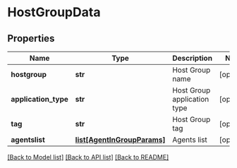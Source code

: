 # HostGroupData

## Properties
Name | Type | Description | Notes
------------ | ------------- | ------------- | -------------
**hostgroup** | **str** | Host Group name | [optional] 
**application_type** | **str** | Host Group application type | [optional] 
**tag** | **str** | Host Group tag | [optional] 
**agentslist** | [**list[AgentInGroupParams]**](AgentInGroupParams.md) | Agents list | [optional] 

[[Back to Model list]](../README.md#documentation-for-models) [[Back to API list]](../README.md#documentation-for-api-endpoints) [[Back to README]](../README.md)

